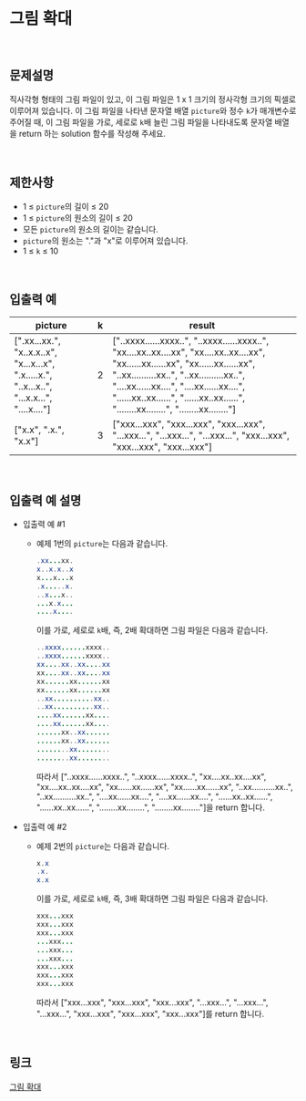 # 그림 확대

<br>

## 문제설명
직사각형 형태의 그림 파일이 있고, 이 그림 파일은 1 x 1 크기의 정사각형 크기의 픽셀로 이루어져 있습니다. 이 그림 파일을 나타낸 문자열 배열 `picture`와 정수 `k`가 매개변수로 주어질 때, 이 그림 파일을 가로, 세로로 `k`배 늘린 그림 파일을 나타내도록 문자열 배열을 return 하는 solution 함수를 작성해 주세요.

<br>

## 제한사항
- 1 ≤ `picture`의 길이 ≤ 20
- 1 ≤ `picture`의 원소의 길이 ≤ 20
- 모든 `picture`의 원소의 길이는 같습니다.
- `picture`의 원소는 "."과 "x"로 이루어져 있습니다.
- 1 ≤ `k` ≤ 10

<br>

## 입출력 예
| picture | k | result |
|---|---|---|
| [".xx...xx.", "x..x.x..x", "x...x...x", ".x.....x.", "..x...x..", "...x.x...", "....x...."] | 2 | ["..xxxx......xxxx..", "..xxxx......xxxx..", "xx....xx..xx....xx", "xx....xx..xx....xx", "xx......xx......xx", "xx......xx......xx", "..xx..........xx..", "..xx..........xx..", "....xx......xx....", "....xx......xx....", "......xx..xx......", "......xx..xx......", "........xx........", "........xx........"] |
| ["x.x", ".x.", "x.x"] | 3 | ["xxx...xxx", "xxx...xxx", "xxx...xxx", "...xxx...", "...xxx...", "...xxx...", "xxx...xxx", "xxx...xxx", "xxx...xxx"] |

<br>

## 입출력 예 설명
- 입출력 예 #1
    - 예제 1번의 `picture`는 다음과 같습니다.

        ```java
        .xx...xx.
        x..x.x..x
        x...x...x
        .x.....x.
        ..x...x..
        ...x.x...
        ....x....
        ```

        이를 가로, 세로로 `k`배, 즉, 2배 확대하면 그림 파일은 다음과 같습니다.

        ```java
        ..xxxx......xxxx..
        ..xxxx......xxxx..
        xx....xx..xx....xx
        xx....xx..xx....xx
        xx......xx......xx
        xx......xx......xx
        ..xx..........xx..
        ..xx..........xx..
        ....xx......xx....
        ....xx......xx....
        ......xx..xx......
        ......xx..xx......
        ........xx........
        ........xx........
        ```
        
        따라서 ["..xxxx......xxxx..", "..xxxx......xxxx..", "xx....xx..xx....xx", "xx....xx..xx....xx", "xx......xx......xx", "xx......xx......xx", "..xx..........xx..", "..xx..........xx..", "....xx......xx....", "....xx......xx....", "......xx..xx......", "......xx..xx......", "........xx........", "........xx........"]을 return 합니다.

- 입출력 예 #2
    - 예제 2번의 `picture`는 다음과 같습니다.

        ```java
        x.x
        .x.
        x.x
        ```

        이를 가로, 세로로 `k`배, 즉, 3배 확대하면 그림 파일은 다음과 같습니다.

        ```java
        xxx...xxx
        xxx...xxx
        xxx...xxx
        ...xxx...
        ...xxx...
        ...xxx...
        xxx...xxx
        xxx...xxx
        xxx...xxx
        ```
        
        따라서 ["xxx...xxx", "xxx...xxx", "xxx...xxx", "...xxx...", "...xxx...", "...xxx...", "xxx...xxx", "xxx...xxx", "xxx...xxx"]를 return 합니다.

<br>

## 링크
[그림 확대](https://school.programmers.co.kr/learn/courses/30/lessons/181836)
